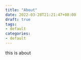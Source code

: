 ```yaml
---
title: "About"
date: 2022-03-28T21:21:47+08:00
draft: true
tags: 
- default
categories:
- default
---
```


this is about
